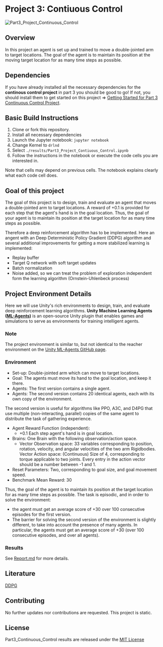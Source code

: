 # Project 3: Contiuous Control
![Part3_Project_Continuous_Control](./img/Continuous_Control_trained_agent_action.gif)

## Overview

In this project an agent is set up and trained to move a double-jointed arm to target locations. The goal of the agent is to maintain its position at the moving target location for as many time steps as possible.

## Dependencies

If you have already installed all the necessary dependencies for the **continous control project** in part 3 you should be good to go! If not, you should install them to get started on this project => [Getting Started for Part 3 Continuous Control Project](../Part3_How_to_get_started). 
 
## Basic Build Instructions

1. Clone or fork this repository.
2. Install all necessary dependencies
3. Launch the Jupyter notebook: `jupyter notebook`
4. Change Kernel to `drlnd`
5. Select `./results/Part3_Project_Contiuous_Control.ipynb`
6. Follow the instructions in the notebook or execute the code cells you are interested in.
 
Note that cells may depend on previous cells. The notebook explains clearly what each code cell does.

## Goal of this project

The goal of this project is to design, train and evaluate an agent that moves a double-jointed arm to target locations. A reward of +0.1 is provided for each step that the agent's hand is in the goal location. Thus, the goal of your agent is to maintain its position at the target location for as many time steps as possible.

Therefore a deep reinforcement algorithm has to be implemented. Here an angent with an Deep Deterministic Policy Gradient (DDPG) algorithm and several additional improvements for getting a more stabilized learning is implemented:

-   Replay buffer
-   Target Q network with soft target updates
-   Batch normalization
-   Noise added, so we can treat the problem of exploration independent form the learning algorithm (Ornstein-Uhlenbeck process)

## Project Environment Details 

Here we will use Unity's rich environments to design, train, and evaluate deep reinforcement learning algorithms. **Unity Machine Learning Agents ([ML-Agents](https://github.com/Unity-Technologies/ml-agents))** is an open-source Unity plugin that enables games and simulations to serve as environments for training intelligent agents.

### Note

The project environment is similar to, but not identical to the reacher environment on the [Unity ML-Agents GitHub page](https://github.com/Unity-Technologies/ml-agents/blob/master/docs/Learning-Environment-Examples.md#reacher).

### Environment


- Set-up: Double-jointed arm which can move to target locations.
- Goal: The agents must move its hand to the goal location, and keep it there.
-  Agents: The first version contains a single agent.
-  Agents: The second version contains 20 identical agents, each with its own copy of the environment.

The second version is useful for algorithms like PPO, A3C, and D4PG that use multiple (non-interacting, parallel) copies of the same agent to distribute the task of gathering experience.

- Agent Reward Function (independent):
    - +0.1 Each step agent's hand is in goal location.
- Brains: One Brain with the following observation/action space.
    - Vector Observation space: 33 variables corresponding to position, rotation, velocity, and angular velocities of the two arm Rigidbodies.
        Vector Action space: (Continuous) Size of 4, corresponding to torque applicable to two joints. Every entry in the action vector should be a number between -1 and 1.
- Reset Parameters: Two, corresponding to goal size, and goal movement speed.
- Benchmark Mean Reward: 30

Thus, the goal of the agent is to maintain its position at the target location for as many time steps as possible. The task is episodic, and in order to solve the environment:
- the agent must get an average score of +30 over 100 consecutive episodes for the first version.
- The barrier for solving the second version of the environment is slightly different, to take into account the presence of many agents. In particular, the agents must get an average score of +30 (over 100 consecutive episodes, and over all agents).

### Results

See [Report.md](./Report.md) for more details.

## Literature

[DDPG](./resources/305_20160229_Lillicrap_et_al_Continuous_control_with_DRL.pdf)

## Contributing

No further updates nor contributions are requested.  This project is static.

## License

Part3_Continuous_Control results are released under the [MIT License](./LICENSE)